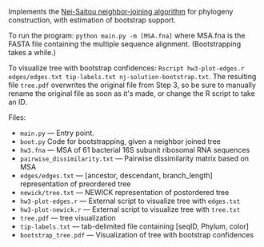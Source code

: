 Implements the [Nei-Saitou neighbor-joining algorithm](https://en.wikipedia.org/wiki/Neighbor_joining) for phylogeny construction, with estimation of bootstrap support. 

To run the program: `python main.py -m [MSA.fna]` where MSA.fna is the FASTA file containing the multiple sequence alignment. (Bootstrapping takes a while.)

To visualize tree with bootstrap confidences: `Rscript hw3-plot-edges.r edges/edges.txt tip-labels.txt nj-solution-bootstrap.txt`. The resulting file `tree.pdf` overwrites the original file from Step 3, so be sure to manually rename the original file as soon as it's made, or change the R script to take an ID.

Files:

- `main.py` — Entry point. 
- `boot.py` Code for bootstrapping, given a neighbor joined tree 
- `hw3.fna` — MSA of 61 bacterial 16S subunit ribosomal RNA sequences
- `pairwise_dissimilarity.txt` — Pairwise dissimilarity matrix based on MSA
- `edges/edges.txt` — [ancestor, descendant, branch_length] representation of preordered tree
- `newick/tree.txt` — NEWICK representation of postordered tree
- `hw3-plot-edges.r` — External script to visualize tree with `edges.txt`
- `hw3-plot-newick.r` — External script to visualize tree with `tree.txt`
- `tree.pdf` — tree visualization
- `tip-labels.txt` — tab-delimited file containing [seqID, Phylum, color]
- `bootstrap_tree.pdf` — Visualization of tree with bootstrap confidences



